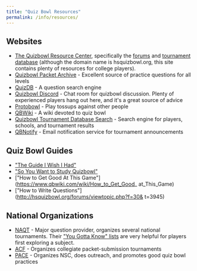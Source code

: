 ```yaml
---
title: "Quiz Bowl Resources"
permalink: /info/resources/
---
```


## Websites

* [The Quizbowl Resource Center](http://hsquizbowl.org/), specifically the
    [forums](http://www.hsquizbowl.org/forums/) and [tournament database](
    http://hsquizbowl.org/db/tournaments/) (although the domain name is
    hsquizbowl.org, this site contains plenty of resources for college players).
* [Quizbowl Packet Archive](http://quizbowlpackets.com/) - Excellent source of
    practice questions for all levels
* [QuizDB](https://www.quizdb.org/) - A question search engine
* [Quizbowl Discord](https://discordapp.com/invite/T4nYsCq) - Chat room for
    quizbowl discussion. Plenty of experienced players hang out here, and it's a
    great source of advice
* [Protobowl](http://protobowl.com/) - Play tossups against other people
* [QBWiki](https://www.qbwiki.com/wiki/Main_Page) - A wiki devoted to quiz bowl
* [Quizbowl Tournament Database Search](http://hdwhite.org/qb/stats/) - Search
    engine for players, schools, and tournament results
* [QBNotify](https://qbnotify.msmitchell.org) - Email notification service for
    tournament announcements

## Quiz Bowl Guides

* ["The Guide I Wish I Had"](/assets/the-guide-i-wish-i-had.pdf)
* ["So You Want to Study Quizbowl"](http://hsquizbowl.org/forums/viewtopic.php?f=30&t=14099)
* ["How to Get Good At This Game"](https://www.qbwiki.com/wiki/How_to_Get_Good_
    at_This_Game)
* ["How to Write Questions"](http://hsquizbowl.org/forums/viewtopic.php?f=30&
    t=3945)

## National Organizations

* [NAQT](https://www.naqt.com/) - Major question provider, organizes several
    national tournaments. Their ["You Gotta Know"
    lists](https://www.naqt.com/you-gotta-know/) are very helpful for players
    first exploring a subject.
* [ACF](https://acf-quizbowl.com/) - Organizes collegiate packet-submission
    tournaments
* [PACE](http://www.pace-nsc.org/) - Organizes NSC, does outreach, and promotes
    good quiz bowl practices
